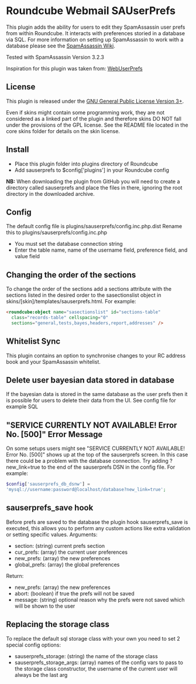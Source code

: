 Roundcube Webmail SAUserPrefs
=============================
This plugin adds the ability for users to edit they SpamAssassin user prefs
from within Roundcube. It interacts with preferences storied in a database via
SQL. For more information on setting up SpamAssassin to work with a database
please see the [SpamAssassin Wiki][usingsql].

Tested with SpamAssassin Version 3.2.3

Inspiration for this plugin was taken from:
[WebUserPrefs][webuserprefs]

License
-------
This plugin is released under the [GNU General Public License Version 3+][gpl].

Even if skins might contain some programming work, they are not considered
as a linked part of the plugin and therefore skins DO NOT fall under the
provisions of the GPL license. See the README file located in the core skins
folder for details on the skin license.

Install
-------
* Place this plugin folder into plugins directory of Roundcube
* Add sauserprefs to $config['plugins'] in your Roundcube config

**NB:** When downloading the plugin from GitHub you will need to create a
directory called sauserprefs and place the files in there, ignoring the root
directory in the downloaded archive.

Config
------
The default config file is plugins/sauserprefs/config.inc.php.dist
Rename this to plugins/sauserprefs/config.inc.php
* You must set the database connection string
* Enter the table name, name of the username field, preference field, and value
field

Changing the order of the sections
----------------------------------
To change the order of the sections add a sections attribute with the sections
listed in the desired order to the sasectionslist object in
skins/[skin]/templates/sauserprefs.html. For example:
```html
<roundcube:object name="sasectionslist" id="sections-table"
  class="records-table" cellspacing="0"
  sections="general,tests,bayes,headers,report,addresses" />
```

Whitelist Sync
--------------
This plugin contains an option to synchronise changes to your RC address book
and your SpamAssassin whitelist.

Delete user bayesian data stored in database
--------------------------------------------
If the bayesian data is stored in the same database as the user prefs then it
is possible for users to delete their data from the UI.
See config file for example SQL

"SERVICE CURRENTLY NOT AVAILABLE! Error No. [500]" Error Message
----------------------------------------------------------------
On some setups users might see "SERVICE CURRENTLY NOT AVAILABLE! Error No.
[500]" shows up at the top of the sauserprefs screen. In this case there could
be a problem with the database connection. Try adding ?new_link=true to the end
of the sauserprefs DSN in the config file. For example:
```php
$config['sauserprefs_db_dsnw'] =
'mysql://username:password@localhost/database?new_link=true';
```

sauserprefs_save hook
---------------------
Before prefs are saved to the database the plugin hook sauserprefs_save is
executed, this allows you to perform any custom actions like extra validation
or setting specific values.
Arguments:
* section: (string) current prefs section
* cur_prefs: (array) the current user preferences
* new_prefs: (array) the new preferences
* global_prefs: (array) the global preferences

Return:
* new_prefs: (array) the new preferences
* abort: (boolean) if true the prefs will not be saved
* message: (string) optional reason why the prefs were not saved which will be
  shown to the user

Replacing the storage class
---------------------------
To replace the default sql storage class with your own you need to set 2
special config options:
 * sauserprefs_storage: (string) the name of the storage class
 * sauserprefs_storage_args: (array) names of the config vars to pass to the
   storage class constructor, the username of the current user will always be
   the last arg

[usingsql]: http://wiki.apache.org/spamassassin/UsingSQL
[webuserprefs]: http://sourceforge.net/projects/webuserprefs/
[rcplugrepo]: http://plugins.roundcube.net/packages/johndoh/sauserprefs
[releases]: http://github.com/JohnDoh/Roundcube-Plugin-SpamAssassin-User-Prefs-SQL/releases
[gpl]: http://www.gnu.org/licenses/gpl.html